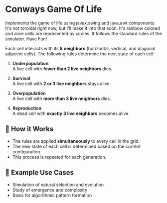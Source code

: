 # Conways Game Of Life
Implements the game of life using javax.swing and java.awt components. It's not toroidal right now, but I'll make it into that soon. It's rainbow colored and alive cells are represented by circles. It follows the standard rules of the simulator. Have Fun!


Each cell interacts with its **8 neighbors** (horizontal, vertical, and diagonal adjacent cells). The following rules determine the next state of each cell:

1. **Underpopulation**  
   A live cell with **fewer than 2 live neighbors** dies.

2. **Survival**  
   A live cell with **2 or 3 live neighbors** stays alive.

3. **Overpopulation**  
   A live cell with **more than 3 live neighbors** dies.

4. **Reproduction**  
   A dead cell with **exactly 3 live neighbors** becomes alive.

## 🧠 How it Works

- The rules are applied **simultaneously** to every cell in the grid.
- The new state of each cell is determined based on the current configuration.
- This process is repeated for each generation.

## 🚀 Example Use Cases

- Simulation of natural selection and evolution
- Study of emergence and complexity
- Basis for algorithmic pattern formation
